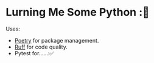 # Lurning Me Some Python :🐍

Uses:

- [Poetry](https://python-poetry.org/) for package management.
- [Ruff](https://github.com/astral-sh/ruff) for code quality.
- Pytest for......:✅
